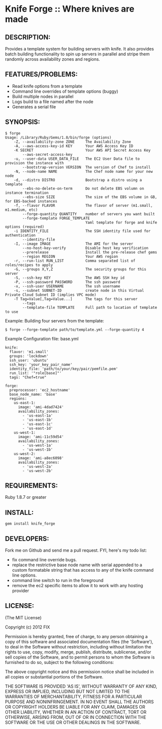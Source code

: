 # Knife Forge :: Where knives are made

## DESCRIPTION:

Provides a template system for building servers with knife.  It also provides
batch building functionality to spin up servers in parallel and stripe them 
randomly across availability zones and regions.

## FEATURES/PROBLEMS:

- Read knife options from a template
- Command line overrides of template options (buggy)
- Build multiple nodes in parallel
- Logs build to a file named after the node
- Generates a serial file

## SYNOPSIS:

    $ forge
    Usage: /Library/Ruby/Gems/1.8/bin/forge (options)
        -Z, --availability-zone ZONE     The Availability Zone
        -A, --aws-access-key-id KEY      Your AWS Access Key ID
        -K SECRET                        Your AWS API Secret Access Key
            --aws-secret-access-key
        -u, --user-data USER_DATA_FILE   The EC2 User Data file to provision the instance with
            --bootstrap-version VERSION  The version of Chef to install
        -N, --node-name NAME             The Chef node name for your new node
        -d, --distro DISTRO              Bootstrap a distro using a template
            --ebs-no-delete-on-term      Do not delete EBS volumn on instance termination
            --ebs-size SIZE              The size of the EBS volume in GB, for EBS-backed instances
        -f, --flavor FLAVOR              The flavor of server (m1.small, m1.medium, etc)
            --forge-quantity QUANTITY    number of servers you want built
            --forge-template FORGE_TEMPLATE
                                         Yaml template for forge and knife options (required)
        -i IDENTITY_FILE                 The SSH identity file used for authentication
            --identity-file
        -I, --image IMAGE                The AMI for the server
            --no-host-key-verify         Disable host key verification
            --prerelease                 Install the pre-release chef gems
            --region REGION              Your AWS region
        -r, --run-list RUN_LIST          Comma separated list of roles/recipes to apply
        -G, --groups X,Y,Z               The security groups for this server
        -S, --ssh-key KEY                The AWS SSH key id
        -P, --ssh-password PASSWORD      The ssh password
        -x, --ssh-user USERNAME          The ssh username
        -s, --subnet SUBNET-ID           create node in this Virtual Private Cloud Subnet ID (implies VPC mode)
        -T Tag=Value[,Tag=Value...]      The tags for this server
            --tags
            --template-file TEMPLATE     Full path to location of template to use

Example: Building four servers from the template:

    $ forge --forge-template path/to/template.yml --forge-quantity 4


Example Configuration file:  base.yml

    knife:
      flavor: 'm1.small'
      groups: 'lockdown'
      ssh_user: 'ubuntu'
      ssh_key: 'your_key_pair_name'
      identity_file: 'path/to/your/key/pair/pemfile.pem'
      run_list: '"role[base]"'
      tags: "Chef=true"

    forge:
      preprocessor: 'ec2_hostname'
      base_node_name: 'base'
      regions: 
        us-east-1:
          image: 'ami-4dad7424'
          availability_zones:
            - 'us-east-1a'
            - 'us-east-1b'
            - 'us-east-1c'
            - 'us-east-1d'
        us-west-1:
          image: 'ami-11c59d54'
          availability_zones:
            - 'us-west-1a'
            - 'us-west-1b'
        us-west-2:
          image: 'ami-a8ec6098'
          availability_zones:
            - 'us-west-2a'
            - 'us-west-2b'


## REQUIREMENTS:

Ruby 1.8.7 or greater

## INSTALL:

    gem install knife_forge

## DEVELOPERS:

Fork me on Github and send me a pull request.  FYI, here's my todo list:

- fix command line override bugs.
- replace the restrictive base node name with serial appended to a custom 
  formatable string that has access to any of the knife command line options.
- command line switch to run in the foreground
- remove the ec2 specific items to allow it to work with any hosting provider


## LICENSE:

(The MIT License)

Copyright (c) 2012 FIX

Permission is hereby granted, free of charge, to any person obtaining
a copy of this software and associated documentation files (the
'Software'), to deal in the Software without restriction, including
without limitation the rights to use, copy, modify, merge, publish,
distribute, sublicense, and/or sell copies of the Software, and to
permit persons to whom the Software is furnished to do so, subject to
the following conditions:

The above copyright notice and this permission notice shall be
included in all copies or substantial portions of the Software.

THE SOFTWARE IS PROVIDED 'AS IS', WITHOUT WARRANTY OF ANY KIND,
EXPRESS OR IMPLIED, INCLUDING BUT NOT LIMITED TO THE WARRANTIES OF
MERCHANTABILITY, FITNESS FOR A PARTICULAR PURPOSE AND NONINFRINGEMENT.
IN NO EVENT SHALL THE AUTHORS OR COPYRIGHT HOLDERS BE LIABLE FOR ANY
CLAIM, DAMAGES OR OTHER LIABILITY, WHETHER IN AN ACTION OF CONTRACT,
TORT OR OTHERWISE, ARISING FROM, OUT OF OR IN CONNECTION WITH THE
SOFTWARE OR THE USE OR OTHER DEALINGS IN THE SOFTWARE.

